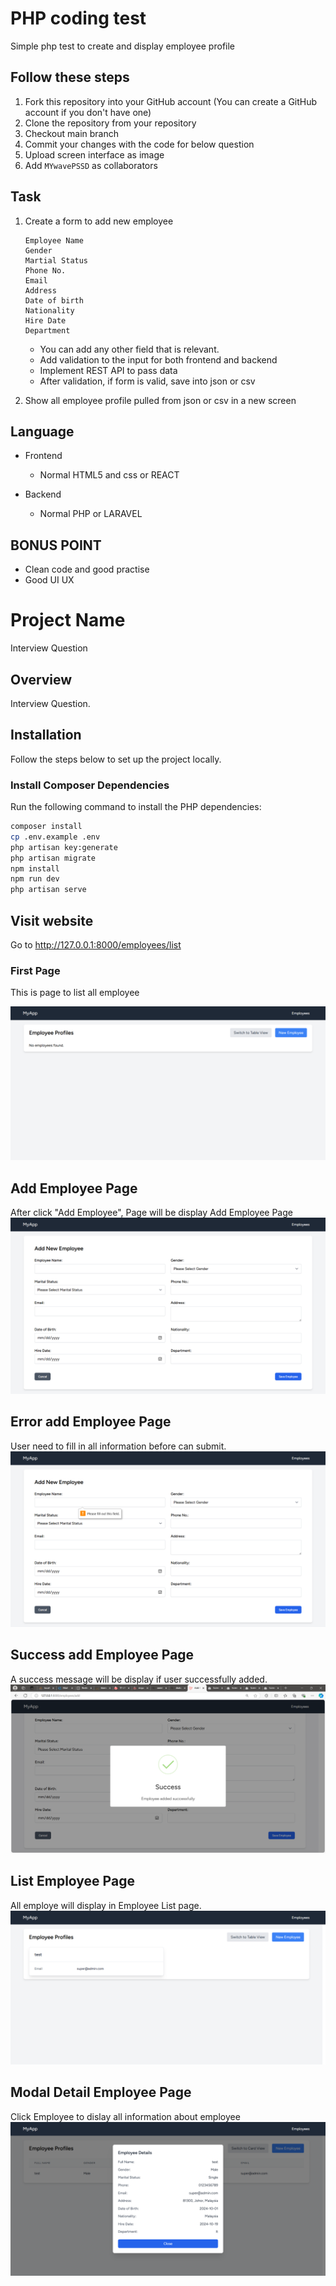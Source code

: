# PHP coding test

Simple php test to create and display employee profile

## Follow these steps
1. Fork this repository into your GitHub account (You can create a GitHub account if you don't have one)
2. Clone the repository from your repository
3. Checkout main branch
4. Commit your changes with the code for below question
5. Upload screen interface as image
6. Add ```MYwavePSSD``` as collaborators

## Task
1. Create a form to add new employee

    ```
    Employee Name
    Gender
    Martial Status
    Phone No.
    Email
    Address
    Date of birth
    Nationality
    Hire Date
    Department
    ```
    - You can add any other field that is relevant.
    - Add validation to the input for both frontend and backend
    - Implement REST API to pass data
    - After validation, if form is valid, save into json or csv

2. Show all employee profile pulled from json or csv in a new screen

## Language
- Frontend
    - Normal HTML5 and css or REACT 

- Backend
    - Normal PHP or LARAVEL

## BONUS POINT

- Clean code and good practise
- Good UI UX


# Project Name
Interview Question
## Overview

Interview Question.

## Installation

Follow the steps below to set up the project locally.

### Install Composer Dependencies

Run the following command to install the PHP dependencies:

```bash
composer install
cp .env.example .env
php artisan key:generate
php artisan migrate
npm install
npm run dev
php artisan serve
```

## Visit website 
Go to http://127.0.0.1:8000/employees/list

### First Page
This is page to list all employee

![Alt text](screenshot/1.png)
## Add Employee Page
After click "Add Employee", Page will be display Add Employee Page
![Alt text](screenshot/2.png)
## Error add Employee Page
User need to fill in all information before can submit.
![Alt text](screenshot/3.png)
## Success add Employee Page
A success message will be display if user successfully added.
![Alt text](screenshot/4.png)
## List Employee Page
All employe will display in Employee List page.
![Alt text](screenshot/5.png)
## Modal Detail Employee Page
Click Employee to dislay all information about employee
![Alt text](screenshot/6.png)